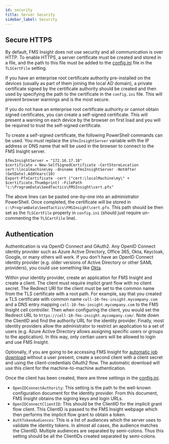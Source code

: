 ```yaml
---
id: security
title: Server Security
sidebar_label: Security
---
```


## Secure HTTPS

By default, FMS Insight does not use security and all communication is over HTTP.
To enable HTTPS, a server certificate must be created and stored in a file, and the
path to this file must be added to the [config.ini](server-config.md) file in the `TLSCertFile` setting.

If you have an enterprise root certificate authority pre-installed on the
devices (usually as part of them joining the local AD domain), a private
certificate signed by the certificate authority should be created and then
used by specifying the path to the certificate in the `config.ini` file.
This will prevent browser warnings and is the most secure.

If you do not have an enterprise root certificate authority or cannot obtain
signed certificates, you can create a self-signed certificate. This will present
a warning on each device by the browser on first load and you will be required to
trust the self-signed certificate.

To create a self-signed certificate, the following PowerShell commands can be used.
You must replace the `$fmsInsightServer` variable with the IP address or DNS name that
will be used in the browser to connect to the FMS Insight server.

```
$fmsInsightServer = "172.16.17.18"
$certificate = New-SelfSignedCertificate -CertStoreLocation cert:\localmachine\my -dnsname $fmsInsightServer -NotAfter (GetDate).AddYears(10)
Export-PfxCertificate -cert ("cert:\localMachine\my\" + $certificate.Thumbprint) -FilePath "c:\ProgramData\SeedTactics\FMSInsight\cert.pfx"
```

The above lines can be pasted one-by-one into an administrator PowerShell. Once completed,
the certificate will be stored in `c:\ProgramData\SeedTactics\FMSInsight\cert.pfx`. This path
should be then set as the `TLSCertFile` property in `config.ini` (should just require un-commenting
the `TLSCertFile` line).

## Authentication

Authentication is via OpenID Connect and OAuth2. Any OpenID Connect identity provider such as
Azure Active Directory, Office 365, Okta, Keycloak, Google, or many others will work. If you don't have an OpenID
Connect identity provider (e.g. older versions of Active Directory or other SAML providers), you
could use something like [Okta](https://www.okta.com/).

Within your identity provider, create an application for FMS Insight and create a client.
The client must require implict grant flow with no client secret. The Redirect URI for the client
must be set to the common name from the TLS certificate with a root path. For example, say that you
created a TLS certificate with common name `cell-10-fms-insight.mycompany.com` and a DNS entry
mapping `cell-10-fms-insight.mycompany.com` to the FMS Insight cell controller. Then when configuring
the client, you would set the Redirect URL to `https://cell-10-fms-insight.mycompany.com/`. Note down
the ClientID and find the authority URL for the identity provider. Finally, most identity providers allow
the administrator to restrict an application to a set of users (e.g. Azure Active Directory allows assigning
specific users or groups to the application). In this way, only certian users will be allowed to login and use
FMS Insight.

Optionally, if you are going to be accessing FMS Insight for [automatic job download](creating-jobs.md)
without a user present, create a second client with a client secret and using the client-credentials OAuth2
flow. The automatic download will use this client for the machine-to-machine authentication.

Once the client has been created, there are three settings in the
[config.ini](server-config.ini).

- `OpenIDConnectAuthority`: This setting is the path to the well-known configuration document for the identity provider.
  From this document, FMS Insight obtains the signing keys and login URLs.
- `OpenIDConnectClientID`: This should be the ClientID for the implicit grant flow client. This ClientID is passed
  to the FMS Insight webpage which then performs the implicit flow grant to obtain a token.
- `AuthTokenAudiences`: This is a list of audiences which the server uses to validate the identity tokens. In almost all
  cases, the audience matches the ClientID. Multiple audiences are separated by semi-colons. Thus this setting should
  be all the ClientIDs created separated by semi-colons.
